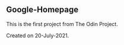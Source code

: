 Google-Homepage
----------------------------------
This is the first project from The Odin Project.

Created on 20-July-2021.

